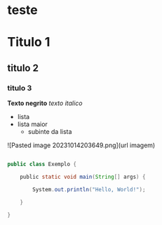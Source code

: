 # teste
# Titulo 1
## titulo 2
### titulo 3

**Texto negrito**
*texto italico*

- lista
- lista maior
	- subinte da lista

![Pasted image 20231014203649.png](url imagem)

```java

public class Exemplo {

    public static void main(String[] args) {

        System.out.println("Hello, World!");

    }

}
